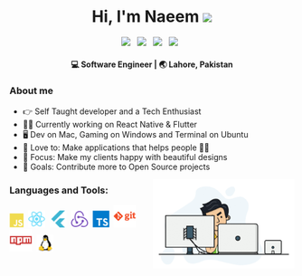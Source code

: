 <div align="center">
  <h1>Hi, I'm Naeem <img src="https://media.giphy.com/media/hvRJCLFzcasrR4ia7z/giphy.gif" width="25px"></h1>
</div>
 
<p align='center'> 
<a target="_blank" href="http://naeemqaswar.me" alt="Profile" title="Profile Website"><img height="30" src="https://image.flaticon.com/icons/png/512/607/607421.png"></a>&nbsp;&nbsp;
<a target="_blank" href="https://linkedin.com/in/naeemqaswar" alt="LinkedIn" title="LinkedIn"><img height="30" src="https://cdn2.iconfinder.com/data/icons/social-media-2285/512/1_Linkedin_unofficial_colored_svg-128.png"></a>&nbsp;&nbsp;
<a target="_blank" href="https://twitter.com/_NaeemQaswar" alt="Twitter" title="Twitter"><img height="30" src="https://cdn2.iconfinder.com/data/icons/social-media-2285/512/1_Twitter3_colored_svg-128.png"></a>&nbsp;&nbsp;
<a target="_blank" href="https://instagram.com/naeemqaswar" alt="Instagram" title="Instagram"><img height="30" src="https://cdn2.iconfinder.com/data/icons/social-media-2285/512/1_Instagram_colored_svg_1-128.png"></a>&nbsp;&nbsp;

<div align="center"><h4>💻 Software Engineer | 🌏 Lahore, Pakistan</h4></div>

### About me 

- 👉 Self Taught developer and a Tech Enthusiast
- 🥷🏼 Currently working on React Native & Flutter
- 🖥 Dev on Mac, Gaming on Windows and Terminal on Ubuntu
- 💚 Love to: Make applications that helps people 🧗‍♂️
- 🌱 Focus: Make my clients happy with beautiful designs
- 🥅 Goals: Contribute more to Open Source projects

<a target="_blank" href="http://naeemqaswar.me"><img src="assets/github-intro.gif" align="right" width="250"></a>

### Languages and Tools:

<a align="left" target="_blank" href="#" alt="CSS" title="CSS"><img height="25" src="https://raw.githubusercontent.com/devicons/devicon/master/icons/javascript/javascript-plain.svg"></a>&nbsp;
<a align="left" target="_blank" href="#" alt="React" title="React & React Native"><img height="30" src="https://raw.githubusercontent.com/devicons/devicon/master/icons/react/react-original.svg"></a>&nbsp;
<a align="left" target="_blank" href="#" alt="Flutter" title="Flutter"><img height="30" src="https://raw.githubusercontent.com/devicons/devicon/master/icons/flutter/flutter-plain.svg"></a>&nbsp;
<a align="left" target="_blank" href="#" alt="Redux" title="Redux"><img height="30" src="https://raw.githubusercontent.com/devicons/devicon/master/icons/redux/redux-original.svg"></a>&nbsp;
<a align="left" target="_blank" href="#" alt="npm" title="npm"><img height="30" src="https://raw.githubusercontent.com/devicons/devicon/master/icons/typescript/typescript-original.svg"></a>&nbsp;
<a align="left" target="_blank" href="#" alt="Git" title="Git"><img height="40" src="https://raw.githubusercontent.com/devicons/devicon/master/icons/git/git-plain-wordmark.svg"></a>&nbsp;
<a align="left" target="_blank" href="#" alt="Npm" title="Npm"><img height="40" src="https://raw.githubusercontent.com/devicons/devicon/master/icons/npm/npm-original-wordmark.svg"></a>&nbsp;
<a align="left" target="_blank" href="#" alt="Linux" title="Linux"><img height="30" src="https://raw.githubusercontent.com/devicons/devicon/master/icons/linux/linux-original.svg"></a>&nbsp;

[website]: http://naeemqaswar.me
[twitter]: https://twitter.com/_NaeemQaswar
[instagram]: https://instagram.com/naeemqaswar
[linkedin]: https://linkedin.com/in/naeemqaswar
[myWebsiteLink]: http://naeemqaswar.me
